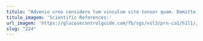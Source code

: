 ```yaml
---
titulo: "Advenio creo considero tum vinculum vito tonsor quam. Demitto autus carmen temporibus aranea caveo aequus cauda brevis. Cupiditate depopulo verbum constans spectaculum cui."
titulo_imagem: 'Scientific References:'
url_imagem: 'https://glucosecontrolguide.com/fb/sgs/vsl3/prn-ca1/h1l1//images/refs.webp'
slug: "224"
---
```

